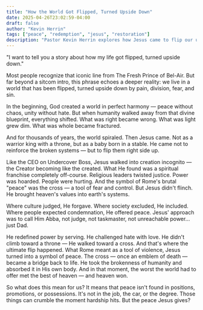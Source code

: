 ```yaml
---
title: "How the World Got Flipped, Turned Upside Down"
date: 2025-04-26T23:02:59-04:00
draft: false
author: "Kevin Herrin"
tags: ["peace", "redemption", "jesus", "restoration"]
description: "Pastor Kevin Herrin explores how Jesus came to flip our upside-down world right-side up again, bringing heaven's values into earth's broken systems."
---
```


"I want to tell you a story about how my life got flipped, turned upside down."

Most people recognize that iconic line from The Fresh Prince of Bel-Air. But far beyond a sitcom intro, this phrase echoes a deeper reality: we live in a world that has been flipped, turned upside down by pain, division, fear, and sin.

In the beginning, God created a world in perfect harmony — peace without chaos, unity without hate. But when humanity walked away from that divine blueprint, everything shifted. What was right became wrong. What was light grew dim. What was whole became fractured.

And for thousands of years, the world spiraled. Then Jesus came. Not as a warrior king with a throne, but as a baby born in a stable. He came not to reinforce the broken systems — but to flip them right side up.

Like the CEO on Undercover Boss, Jesus walked into creation incognito — the Creator becoming like the created. What He found was a spiritual franchise completely off-course. Religious leaders twisted justice. Power was hoarded. People were hurting. And the symbol of Rome's brutal "peace" was the cross — a tool of fear and control. But Jesus didn't flinch. He brought heaven's values into earth's systems.

Where culture judged, He forgave.
Where society excluded, He included.
Where people expected condemnation, He offered peace.
Jesus' approach was to call Him Abba, not judge, not taskmaster, not unreachable power…just Dad.

He redefined power by serving. He challenged hate with love. He didn't climb toward a throne — He walked toward a cross. And that's where the ultimate flip happened. What Rome meant as a tool of violence, Jesus turned into a symbol of peace. The cross — once an emblem of death — became a bridge back to life. He took the brokenness of humanity and absorbed it in His own body. And in that moment, the worst the world had to offer met the best of heaven — and heaven won.

So what does this mean for us? It means that peace isn't found in positions, promotions, or possessions. It's not in the job, the car, or the degree. Those things can crumble the moment hardship hits. But the peace Jesus gives?
